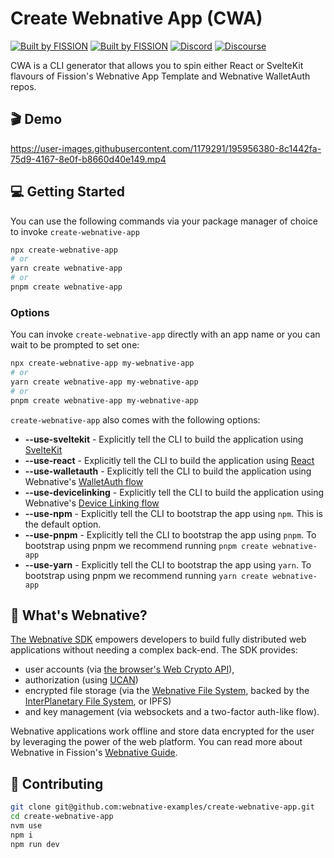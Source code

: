 # Create Webnative App (CWA)

[![Built by FISSION](https://img.shields.io/badge/⌘-Built_by_FISSION-purple.svg)](https://fission.codes) [![Built by FISSION](https://img.shields.io/badge/webnative-v0.34.1-purple.svg)](https://github.com/fission-suite/webnative) [![Discord](https://img.shields.io/discord/478735028319158273.svg)](https://discord.gg/zAQBDEq) [![Discourse](https://img.shields.io/discourse/https/talk.fission.codes/topics)](https://talk.fission.codes)

CWA is a CLI generator that allows you to spin either React or SvelteKit flavours of Fission's Webnative App Template and Webnative WalletAuth repos.

## 🎬 Demo

https://user-images.githubusercontent.com/1179291/195956380-8c1442fa-75d9-4167-8e0f-b8660d40e149.mp4

## 💻 Getting Started

You can use the following commands via your package manager of choice to invoke `create-webnative-app`

```bash
npx create-webnative-app
# or
yarn create webnative-app
# or
pnpm create webnative-app
```

### Options

You can invoke `create-webnative-app` directly with an app name or you can wait to be prompted to set one:

```bash
npx create-webnative-app my-webnative-app
# or
yarn create webnative-app my-webnative-app
# or
pnpm create webnative-app my-webnative-app
```

`create-webnative-app` also comes with the following options:

- **--use-sveltekit** - Explicitly tell the CLI to build the application using [SvelteKit](https://kit.svelte.dev/)
- **--use-react** - Explicitly tell the CLI to build the application using [React](https://reactjs.org/)
- **--use-walletauth** - Explicitly tell the CLI to build the application using Webnative's [WalletAuth flow](https://github.com/webnative-examples/walletauth)
- **--use-devicelinking** - Explicitly tell the CLI to build the application using Webnative's [Device Linking flow](https://github.com/webnative-examples/webnative-app-template)
- **--use-npm** - Explicitly tell the CLI to bootstrap the app using `npm`. This is the default option.
- **--use-pnpm** - Explicitly tell the CLI to bootstrap the app using `pnpm`. To bootstrap using pnpm we recommend running `pnpm create webnative-app`
- **--use-yarn** - Explicitly tell the CLI to bootstrap the app using `yarn`. To bootstrap using pnpm we recommend running `yarn create webnative-app`

## 🤔 What's Webnative?

[The Webnative SDK](https://github.com/fission-codes/webnative) empowers developers to build fully distributed web applications without needing a complex back-end. The SDK provides:

- user accounts (via [the browser's Web Crypto API](https://developer.mozilla.org/en-US/docs/Web/API/Web_Crypto_API)),
- authorization (using [UCAN](https://ucan.xyz))
- encrypted file storage (via the [Webnative File System](https://guide.fission.codes/developers/webnative/file-system-wnfs), backed by the [InterPlanetary File System](https://ipfs.io/), or IPFS)
- and key management (via websockets and a two-factor auth-like flow).

Webnative applications work offline and store data encrypted for the user by leveraging the power of the web platform. You can read more about Webnative in Fission's [Webnative Guide](https://guide.fission.codes/developers/webnative).

## 🚀 Contributing

```bash
git clone git@github.com:webnative-examples/create-webnative-app.git
cd create-webnative-app
nvm use
npm i
npm run dev
```
